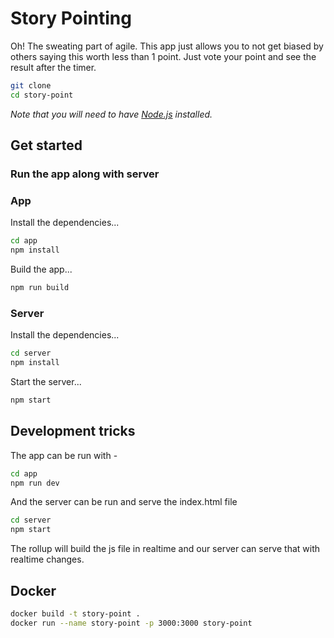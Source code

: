 # Story Pointing

Oh! The sweating part of agile. This app just allows you to not get biased by others saying this worth less than 1 point. Just vote your point and see the result after the timer.

```bash
git clone 
cd story-point
```

*Note that you will need to have [Node.js](https://nodejs.org) installed.*


## Get started

### Run the app along with server

### App
Install the dependencies...
```bash
cd app
npm install
```
Build the app...
```bash
npm run build
```

### Server
Install the dependencies...
```bash
cd server
npm install
```
Start the server...
```bash
npm start
```


## Development tricks

The app can be run with - 
```bash
cd app
npm run dev
```
And the server can be run and serve the index.html file
```bash
cd server
npm start
```
The rollup will build the js file in realtime and our server can serve that with realtime changes.

## Docker
```bash
docker build -t story-point .
docker run --name story-point -p 3000:3000 story-point
```